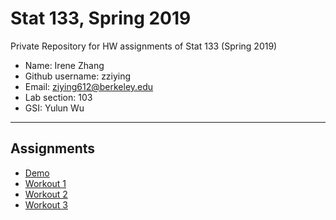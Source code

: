 # Stat 133, Spring 2019

Private Repository for HW assignments of Stat 133 (Spring 2019)

- Name: Irene Zhang
- Github username: zziying
- Email: ziying612@berkeley.edu
- Lab section: 103
- GSI: Yulun Wu

-----

## Assignments

- [Demo](demo)
- [Workout 1](workout01)
- [Workout 2](workout02)
- [Workout 3](binomial)


